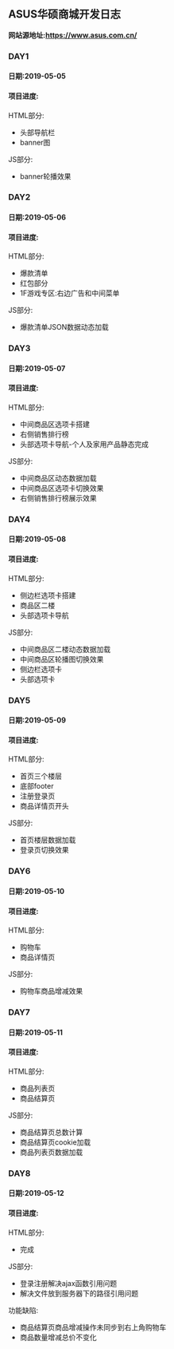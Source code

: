 ## ASUS华硕商城开发日志
**网站源地址:https://www.asus.com.cn/**
### DAY1
#### 日期:2019-05-05
#### 项目进度:
HTML部分:
- 头部导航栏
- banner图

JS部分:
- banner轮播效果

### DAY2
#### 日期:2019-05-06
#### 项目进度:
HTML部分:
- 爆款清单
- 红包部分
- 1F游戏专区:右边广告和中间菜单

JS部分:
- 爆款清单JSON数据动态加载


### DAY3
#### 日期:2019-05-07
#### 项目进度:
HTML部分:
- 中间商品区选项卡搭建
- 右侧销售排行榜
- 头部选项卡导航-个人及家用产品静态完成

JS部分:
- 中间商品区动态数据加载
- 中间商品区选项卡切换效果
- 右侧销售排行榜展示效果

### DAY4
#### 日期:2019-05-08
#### 项目进度:
HTML部分:
- 侧边栏选项卡搭建
- 商品区二楼
- 头部选项卡导航

JS部分:
- 中间商品区二楼动态数据加载
- 中间商品区轮播图切换效果
- 侧边栏选项卡
- 头部选项卡

### DAY5
#### 日期:2019-05-09
#### 项目进度:
HTML部分:
- 首页三个楼层
- 底部footer
- 注册登录页
- 商品详情页开头 

JS部分:
- 首页楼层数据加载
- 登录页切换效果

### DAY6
#### 日期:2019-05-10
#### 项目进度:
HTML部分:
- 购物车
- 商品详情页

JS部分:
- 购物车商品增减效果

### DAY7
#### 日期:2019-05-11
#### 项目进度:
HTML部分:
- 商品列表页
- 商品结算页

JS部分:
- 商品结算页总数计算
- 商品结算页cookie加载
- 商品列表页数据加载

### DAY8
#### 日期:2019-05-12
#### 项目进度:
HTML部分:
- 完成

JS部分:
- 登录注册解决ajax函数引用问题
- 解决文件放到服务器下的路径引用问题

功能缺陷:
- 商品结算页商品增减操作未同步到右上角购物车
- 商品数量增减总价不变化